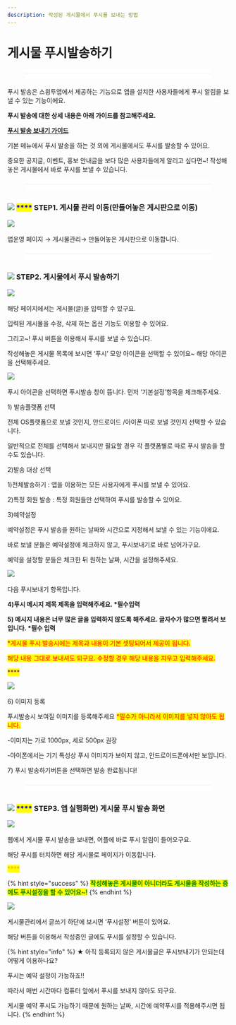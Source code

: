 ```yaml
---
description: 작성된 게시물에서 푸시를 보내는 방법
---
```


# 게시물 푸시발송하기

<figure><img src="../../../.gitbook/assets/구분선 (2) (1).PNG" alt=""><figcaption></figcaption></figure>

푸시 발송은 스윙투앱에서 제공하는 기능으로 앱을 설치한 사용자들에게 푸시 알림을 보낼 수 있는 기능이에요.

**푸시 발송에 대한 상세 내용은 아래 가이드를 참고해주세요.**&#x20;

****[ **푸시 발송 보내기 가이드**](https://documentation.swing2app.co.kr/manual/appmanage/pushmember/push)****

기본 메뉴에서 푸시 발송을 하는 것 외에 게시물에서도 푸시를 발송할 수 있어요.

중요한 공지글, 이벤트, 홍보 안내글을 보다 많은 사용자들에게 알리고 싶다면\~! 작성해놓은 게시물에서 바로 푸시를 보낼 수 있습니다.

<figure><img src="../../../.gitbook/assets/구분선 (2) (1).PNG" alt=""><figcaption></figcaption></figure>

### <mark style="color:blue;"></mark>![](https://wp.swing2app.co.kr/wp-content/uploads/2020/04/%EB%8B%A8%EB%9D%BD1-1.png) <mark style="color:blue;">****</mark> STEP1. 게시물 관리 이동(만들어놓은 게시판으로 이동)

![](https://wp.swing2app.co.kr/wp-content/uploads/2019/11/%EA%B2%8C%EC%8B%9C%EB%AC%BC%ED%91%B8%EC%8B%9C%EB%B0%9C%EC%86%A14.png)

앱운영 페이지 → 게시물관리→ 만들어놓은 게시판으로 이동합니다.

<figure><img src="../../../.gitbook/assets/구분선 (2) (1).PNG" alt=""><figcaption></figcaption></figure>

### <mark style="color:blue;"></mark>![](https://wp.swing2app.co.kr/wp-content/uploads/2020/04/%EB%8B%A8%EB%9D%BD1-1.png) <mark style="color:blue;">****</mark> STEP2. 게시물에서 푸시 발송하기 <mark style="color:blue;">****</mark>&#x20;

![](https://wp.swing2app.co.kr/wp-content/uploads/2019/11/%EA%B2%8C%EC%8B%9C%EB%AC%BC%ED%91%B8%EC%8B%9C%EB%B0%9C%EC%86%A11.png)

해당 페이지에서는 게시물(글)을 입력할 수 있구요.

입력된 게시물을 수정, 삭제 하는 옵션 기능도 이용할 수 있어요.

그리고\~! 푸시 버튼을 이용해서 푸시를 보낼 수 있습니다.

작성해놓은 게시물 목록에 보시면 ‘푸시’ 모양 아이콘을 선택할 수 있어요\~ 해당 아이콘을 선택해주세요.&#x20;

![](https://wp.swing2app.co.kr/wp-content/uploads/2019/11/%EA%B2%8C%EC%8B%9C%EB%AC%BC%ED%91%B8%EC%8B%9C%EB%B0%9C%EC%86%A12.png)

푸시 아이콘을 선택하면 푸시발송 창이 뜹니다. 먼저 ‘기본설정’항목을 체크해주세요.

1\) 발송플랫폼 선택

전체 OS플랫폼으로 보낼 것인지, 안드로이드 /아이폰 따로 보낼 것인지 선택할 수 있습니다.

일반적으로 전체를 선택해서 보내지만 필요할 경우 각 플랫폼별로 따로 푸시 발송을 할 수도 있습니다.&#x20;

2\)발송 대상 선택

1\)전체발송하기 : 앱을 이용하는 모든 사용자에게 푸시를 보낼 수 있어요.

2\)특정 회원 발송 : 특정 회원들만 선택하여 푸시를 발송할 수 있어요.

3\)예약설정

예약설정은 푸시 발송을 원하는 날짜와 시간으로 지정해서 보낼 수 있는 기능이에요.

바로 보낼 분들은 예약설정에 체크하지 않고, 푸시보내기로 바로 넘어가구요.

예약을 설정할 분들은 체크한 뒤 원하는 날짜, 시간을 설정해주세요.

![](https://wp.swing2app.co.kr/wp-content/uploads/2019/11/%EA%B2%8C%EC%8B%9C%EB%AC%BC%ED%91%B8%EC%8B%9C%EB%B0%9C%EC%86%A13.png)

다음 푸시보내기 항목입니다.

**4)푸시 메시지 제목 제목을 입력해주세요. \*필수입력**

**5) 메시지 내용은 너무 많은 글을 입력하지 않도록 해주세요. 글자수가 많으면 짤려서 보입니다. \*필수 입력**

<mark style="color:red;">\*게시물 푸시 발송시에는 제목과 내용이 기본 셋팅되어서 제공이 됩니다.</mark>

<mark style="color:red;">해당 내용 그대로 보내셔도 되구요. 수정할 경우 해당 내용을 지우고 입력해주세요.</mark>&#x20;

<mark style="color:purple;">****</mark>

![](https://wp.swing2app.co.kr/wp-content/uploads/2019/11/%EC%9D%B4%EB%AF%B8%EC%A7%80-5.png)

6\) 이미지 등록

푸시발송시 보여질 이미지를 등록해주세요 <mark style="color:red;">\*필수가 아니라서 이미지를 넣지 않아도 됩니다.</mark>

\-이미지는 가로 1000px, 세로 500px 권장

\-아이폰에서는 기기 특성상 푸시 이미지가 보이지 않고, 안드로이드폰에서만 보입니다.

7\) 푸시 발송하기버튼을 선택하면 발송 완료됩니다!

<figure><img src="../../../.gitbook/assets/구분선 (2) (1).PNG" alt=""><figcaption></figcaption></figure>

### <mark style="color:blue;"></mark>![](https://wp.swing2app.co.kr/wp-content/uploads/2020/04/%EB%8B%A8%EB%9D%BD1-1.png) <mark style="color:blue;">****</mark> STEP3. 앱 실행화면) 게시물 푸시 발송 화면

![](https://wp.swing2app.co.kr/wp-content/uploads/2019/11/%EB%85%B9%ED%99%94\_2019\_11\_20\_10\_30\_45\_555.gif)

웹에서 게시물 푸시 발송을 보내면, 어플에 바로 푸시 알림이 들어오구요.&#x20;

해당 푸시를 터치하면 해당 게시물로 페이지가 이동합니다.

<mark style="color:orange;">****</mark>

{% hint style="success" %}
<mark style="color:green;">**작성해놓은 게시물이 아니더라도 게시물을 작성하는 중에도 푸시설정을 할 수 있어요\~!**</mark>
{% endhint %}

![](https://wp.swing2app.co.kr/wp-content/uploads/2019/11/%EA%B2%8C%EC%8B%9C%EB%AC%BC%ED%91%B8%EC%8B%9C%EB%B0%9C%EC%86%A15.png)

게시물관리에서 글쓰기 하단에 보시면 ‘푸시설정’ 버튼이 있어요.

해당 버튼을 이용해서 작성중인 글에도 푸시를 설정할 수 있습니다.

{% hint style="info" %}
★ 아직 등록되지 않은 게시물글은 푸시보내기가 안되는데 어떻게 이용하나요?

푸시는 예약 설정이 가능하죠!!

따라서 매번 시간마다 컴퓨터 앞에서 푸시를 보내지 않아도 되구요.

게시물 예약 푸시도 가능하기 때문에 원하는 날짜, 시간에 예약푸시를 적용해주시면 됩니다.&#x20;
{% endhint %}

